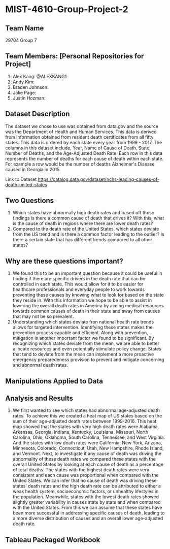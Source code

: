 # MIST-4610-Group-Project-2
## Team Name
29704 Group 7
## Team Members: [Personal Repositories for Project]
1) Alex Kang: @ALEXKANG1
2) Andy Kim: 
3) Braden Johnson: 
4) Jake Page: 
5) Justin Hozman: 
## Dataset Description
The dataset we chose to use was obtained from data.gov and the source was the Department of Health and Human Services. This data is derived from information obtained from resident death certificates from all fifty states. This data is ordered by each state every year from 1999 - 2017. The columns in this dataset include, Year, Name of Cause of Death, State, Number of Deaths, and the Age-Adjusted Death Rate. Each row in this data represents the number of deaths for each cause of death within each state. For example a row would be the number of deaths Alzheimer's Disease caused in Georgia in 2015.

Link to Dataset https://catalog.data.gov/dataset/nchs-leading-causes-of-death-united-states

## Two Questions
1) Which states have abnormally high death rates and based off those findings is there a common cause of death that drives it? With this, what is the cause of death in regions where there are lower death rates?
2) Compared to the death rate of the United States, which states deviate from the US trend and is there a common factor leading to the outlier? Is there a certain state that has different trends compared to all other states?

## Why are these questions important?
1) We found this to be an important question because it could be useful in finding if there are specific drivers in the death rate that can be controlled in each state. This would allow for it to be easier for healthcare professionals and everyday people to work towards preventing these causes by knowing what to look for based on the state they reside in. With this information we hope to be able to assist in lowering the overall death rates in America by aiming medical resources towards common causes of death in their state and away from causes that may not be so prevalent.
2) Understanding which states deviate fron national health rate trends allows for targeted intervention. Identifying these states makes the prevention process capable and efficient. Along with prevention, mitigation is another important factor we found to be significant. By recognizing which states deviate from the mean, we are able to better allocate resources and even potentially stimulate policy change. States that tend to deviate from the mean can implement a more proactive emergency preparedeness provision to prevent and mitigate concerning and abnormal death rates.
## Manipulations Applied to Data

## Analysis and Results
1) We first wanted to see which states had abnormal age-adjusted death rates. To achieve this we created a heat map of US states based on the sum of their age-adjusted death rates between 1999-2016. This heat map showed that the states with very high death rates were Alabama, Arkansas, Georgia, Indiana, Kentucky, Louisiana, Missouri, North Carolina, Ohio, Oklahoma, South Carolina, Tennessee, and West Virginia. And the states with low death rates were California, New York, Arizona, Minnesota, Colorado, Connecticut, Utah, New Hampshire, Rhode Island, and Vermont. Next, to investigate if any cause of death was driving the abnormality of these death rates we compared these states with the overall United States by looking at each cause of death as a percentage of total deaths. The states with the highest death rates were very consistent and each cause was proportional when compared with the United States. We can infer that no cause of death was driving these states’ death rates and the high death rate can be attributed to either a weak health system, socioeconomic factors, or unhealthy lifestyles in the population. Meanwhile, states with the lowest death rates showed slightly greater variability in causes state by state and when compared with the United States. From this we can assume that these states have been more successful in addressing specific causes of death, leading to a more diverse distribution of causes and an overall lower age-adjusted death rate.

## Tableau Packaged Workbook


